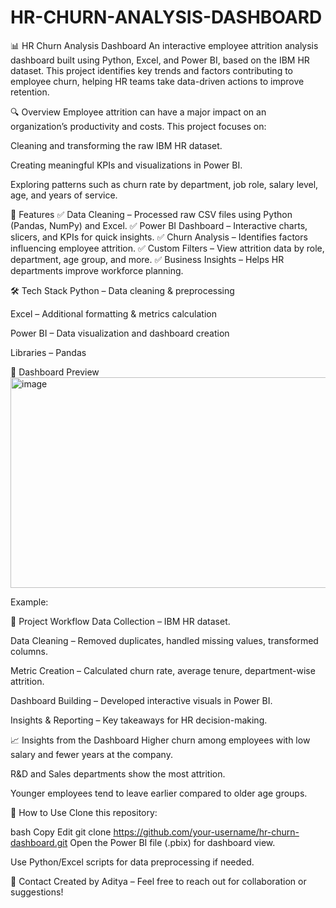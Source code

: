 # HR-CHURN-ANALYSIS-DASHBOARD
📊 HR Churn Analysis Dashboard
An interactive employee attrition analysis dashboard built using Python, Excel, and Power BI, based on the IBM HR dataset. This project identifies key trends and factors contributing to employee churn, helping HR teams take data-driven actions to improve retention.

🔍 Overview
Employee attrition can have a major impact on an organization’s productivity and costs. This project focuses on:

Cleaning and transforming the raw IBM HR dataset.

Creating meaningful KPIs and visualizations in Power BI.

Exploring patterns such as churn rate by department, job role, salary level, age, and years of service.

🚀 Features
✅ Data Cleaning – Processed raw CSV files using Python (Pandas, NumPy) and Excel.
✅ Power BI Dashboard – Interactive charts, slicers, and KPIs for quick insights.
✅ Churn Analysis – Identifies factors influencing employee attrition.
✅ Custom Filters – View attrition data by role, department, age group, and more.
✅ Business Insights – Helps HR departments improve workforce planning.

🛠 Tech Stack
Python – Data cleaning & preprocessing

Excel – Additional formatting & metrics calculation

Power BI – Data visualization and dashboard creation

Libraries – Pandas

📸 Dashboard Preview
<img width="626" height="337" alt="image" src="https://github.com/user-attachments/assets/8fd81436-6d89-4a87-b724-5d71a9034ac7" />

Example:

📂 Project Workflow
Data Collection – IBM HR dataset.

Data Cleaning – Removed duplicates, handled missing values, transformed columns.

Metric Creation – Calculated churn rate, average tenure, department-wise attrition.

Dashboard Building – Developed interactive visuals in Power BI.

Insights & Reporting – Key takeaways for HR decision-making.

📈 Insights from the Dashboard
Higher churn among employees with low salary and fewer years at the company.

R&D and Sales departments show the most attrition.

Younger employees tend to leave earlier compared to older age groups.

📜 How to Use
Clone this repository:

bash
Copy
Edit
git clone https://github.com/your-username/hr-churn-dashboard.git
Open the Power BI file (.pbix) for dashboard view.

Use Python/Excel scripts for data preprocessing if needed.

📧 Contact
Created by Aditya – Feel free to reach out for collaboration or suggestions!
